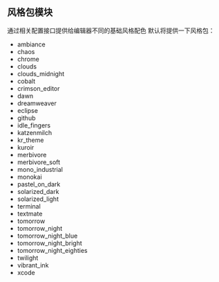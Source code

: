 ## 风格包模块

通过相关配置接口提供给编辑器不同的基础风格配色
默认将提供一下风格包：
* ambiance
* chaos
* chrome
* clouds
* clouds_midnight
* cobalt
* crimson_editor
* dawn
* dreamweaver
* eclipse
* github
* idle_fingers
* katzenmilch
* kr_theme
* kuroir
* merbivore
* merbivore_soft
* mono_industrial
* monokai
* pastel_on_dark
* solarized_dark
* solarized_light
* terminal
* textmate
* tomorrow
* tomorrow_night
* tomorrow_night_blue
* tomorrow_night_bright
* tomorrow_night_eighties
* twilight
* vibrant_ink
* xcode